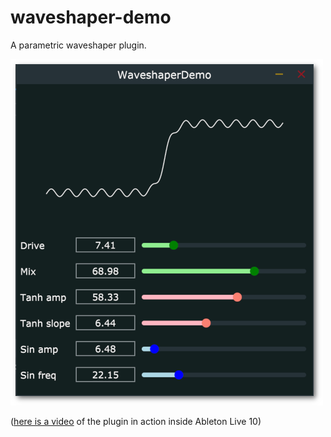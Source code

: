 # waveshaper-demo

A parametric waveshaper plugin. 

![Waveshaper-Screenshot](screenshot.png)

([here is a video](https://youtu.be/p1vSqWyyqf0) of the plugin in action inside Ableton Live 10)
